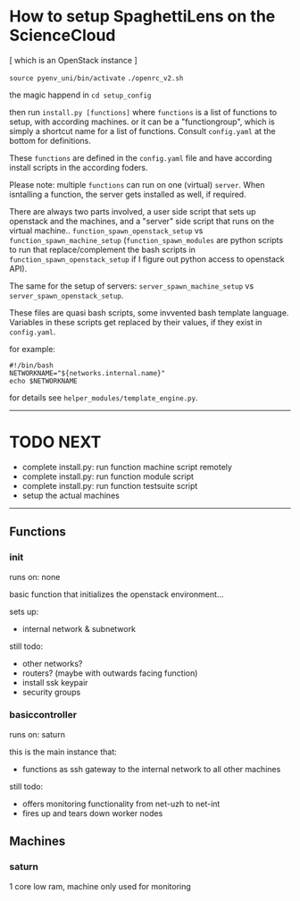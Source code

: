 # How to setup SpaghettiLens on the ScienceCloud

[ which is an OpenStack instance ]

`source pyenv_uni/bin/activate`
`./openrc_v2.sh`

the magic happend in `cd setup_config`

then run `install.py [functions]`
where `functions` is a list of functions to setup, with according machines.
or it can be a "functiongroup", which is simply a shortcut name for a list of functions. Consult `config.yaml` at the bottom for definitions.

These `functions` are defined in the `config.yaml` file and have according install scripts in the according foders.

Please note: multiple `functions` can run on one (virtual) `server`. When isntalling a function, the server gets installed as well, if required.

There are always two parts involved, a user side script that sets up openstack and the machines, and a "server" side script that runs on the virtual machine..
`function_spawn_openstack_setup` vs `function_spawn_machine_setup` (`function_spawn_modules` are python scripts to run that replace/complement the bash scripts in `function_spawn_openstack_setup` if I figure out python access to openstack API).

The same for the setup of servers: `server_spawn_machine_setup` vs `server_spawn_openstack_setup`.

These files are quasi bash scripts, some invvented bash template language. Variables in these scripts get replaced by their values, if they exist in `config.yaml`.

for example:

```
#!/bin/bash
NETWORKNAME="${networks.internal.name}"
echo $NETWORKNAME
```
for details see `helper_modules/template_engine.py`.



--------
# TODO NEXT

- complete install.py: run function machine script remotely
- complete install.py: run function module script 
- complete install.py: run function testsuite script 
- setup the actual machines

--------


## Functions

### init
runs on: none

basic function that initializes the openstack environment...

sets up:
- internal network & subnetwork

still todo:
- other networks?
- routers? (maybe with outwards facing function)
- install ssk keypair
- security groups



### basiccontroller
runs on: saturn

this is the main instance that:
- functions as ssh gateway to the internal network to all other machines

still todo:
- offers monitoring functionality from net-uzh to net-int
- fires up and tears down worker nodes



## Machines
### saturn
1 core low ram, machine only used for monitoring



